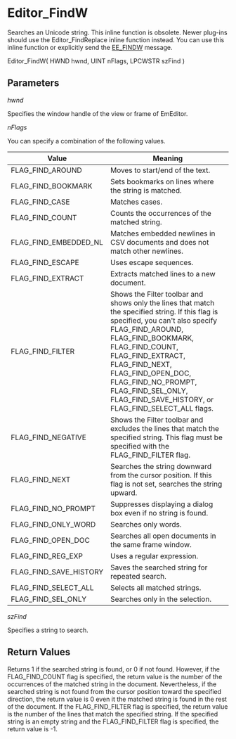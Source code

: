 # Editor\_FindW

Searches an Unicode string. This inline function is obsolete. Newer plug-ins should use the Editor\_FindReplace inline function instead. You can use this inline function or explicitly send
the [EE\_FINDW](../message/ee_findw) message.

Editor\_FindW( HWND hwnd, UINT nFlags, LPCWSTR szFind )

## Parameters

_hwnd_

Specifies the window handle of the view or frame of EmEditor.

_nFlags_

You can specify a combination of the following values.

| Value | Meaning |
| --- | --- |
| FLAG\_FIND\_AROUND | Moves to start/end of the text. |
| FLAG\_FIND\_BOOKMARK | Sets bookmarks on lines where the string is matched. |
| FLAG\_FIND\_CASE | Matches cases. |
| FLAG\_FIND\_COUNT | Counts the occurrences of the matched string. |
| FLAG\_FIND\_EMBEDDED\_NL | Matches embedded newlines in CSV documents and does not match other newlines. |
| FLAG\_FIND\_ESCAPE | Uses escape sequences. |
| FLAG\_FIND\_EXTRACT | Extracts matched lines to a new document. |
| FLAG\_FIND\_FILTER | Shows the Filter toolbar and shows only the lines that match the specified string. If this flag is specified, you can't also specify FLAG\_FIND\_AROUND, FLAG\_FIND\_BOOKMARK, FLAG\_FIND\_COUNT, FLAG\_FIND\_EXTRACT, FLAG\_FIND\_NEXT, FLAG\_FIND\_OPEN\_DOC, FLAG\_FIND\_NO\_PROMPT, FLAG\_FIND\_SEL\_ONLY, FLAG\_FIND\_SAVE\_HISTORY, or FLAG\_FIND\_SELECT\_ALL flags. |
| FLAG\_FIND\_NEGATIVE | Shows the Filter toolbar and excludes the lines that match the specified string. This flag must be specified with the FLAG\_FIND\_FILTER flag. |
| FLAG\_FIND\_NEXT | Searches the string downward from the cursor position. If this flag is not set, searches the string upward. |
| FLAG\_FIND\_NO\_PROMPT | Suppresses displaying a dialog box even if no string is found. |
| FLAG\_FIND\_ONLY\_WORD | Searches only words. |
| FLAG\_FIND\_OPEN\_DOC | Searches all open documents in the same frame window. |
| FLAG\_FIND\_REG\_EXP | Uses a regular expression. |
| FLAG\_FIND\_SAVE\_HISTORY | Saves the searched string for repeated search. |
| FLAG\_FIND\_SELECT\_ALL | Selects all matched strings. |
| FLAG\_FIND\_SEL\_ONLY | Searches only in the selection. |

_szFind_

Specifies a string to search.

## Return Values

Returns 1 if the searched string is found, or 0 if not found. However, if the FLAG\_FIND\_COUNT flag is specified, the return value is the number of the occurrences of the matched string in the document. Nevertheless, if the searched string is not found
from the cursor position toward the specified direction, the return value is 0 even it the matched string is found in the rest of the document. If the FLAG\_FIND\_FILTER flag is specified, the return
value is the number of the lines that match the specified string. If the specified string is an empty string and the FLAG\_FIND\_FILTER flag is specified, the return value is -1.
